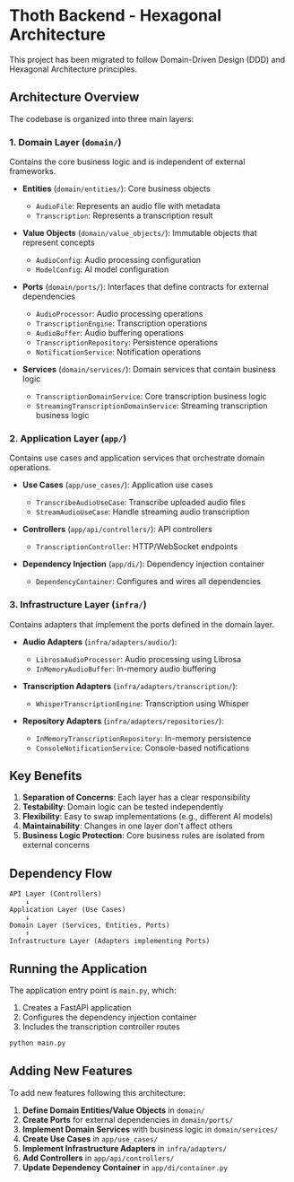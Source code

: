 # Thoth Backend - Hexagonal Architecture

This project has been migrated to follow Domain-Driven Design (DDD) and Hexagonal Architecture principles.

## Architecture Overview

The codebase is organized into three main layers:

### 1. Domain Layer (`domain/`)
Contains the core business logic and is independent of external frameworks.

- **Entities** (`domain/entities/`): Core business objects
  - `AudioFile`: Represents an audio file with metadata
  - `Transcription`: Represents a transcription result

- **Value Objects** (`domain/value_objects/`): Immutable objects that represent concepts
  - `AudioConfig`: Audio processing configuration
  - `ModelConfig`: AI model configuration

- **Ports** (`domain/ports/`): Interfaces that define contracts for external dependencies
  - `AudioProcessor`: Audio processing operations
  - `TranscriptionEngine`: Transcription operations
  - `AudioBuffer`: Audio buffering operations
  - `TranscriptionRepository`: Persistence operations
  - `NotificationService`: Notification operations

- **Services** (`domain/services/`): Domain services that contain business logic
  - `TranscriptionDomainService`: Core transcription business logic
  - `StreamingTranscriptionDomainService`: Streaming transcription business logic

### 2. Application Layer (`app/`)
Contains use cases and application services that orchestrate domain operations.

- **Use Cases** (`app/use_cases/`): Application use cases
  - `TranscribeAudioUseCase`: Transcribe uploaded audio files
  - `StreamAudioUseCase`: Handle streaming audio transcription

- **Controllers** (`app/api/controllers/`): API controllers
  - `TranscriptionController`: HTTP/WebSocket endpoints

- **Dependency Injection** (`app/di/`): Dependency injection container
  - `DependencyContainer`: Configures and wires all dependencies

### 3. Infrastructure Layer (`infra/`)
Contains adapters that implement the ports defined in the domain layer.

- **Audio Adapters** (`infra/adapters/audio/`):
  - `LibrosaAudioProcessor`: Audio processing using Librosa
  - `InMemoryAudioBuffer`: In-memory audio buffering

- **Transcription Adapters** (`infra/adapters/transcription/`):
  - `WhisperTranscriptionEngine`: Transcription using Whisper

- **Repository Adapters** (`infra/adapters/repositories/`):
  - `InMemoryTranscriptionRepository`: In-memory persistence
  - `ConsoleNotificationService`: Console-based notifications

## Key Benefits

1. **Separation of Concerns**: Each layer has a clear responsibility
2. **Testability**: Domain logic can be tested independently
3. **Flexibility**: Easy to swap implementations (e.g., different AI models)
4. **Maintainability**: Changes in one layer don't affect others
5. **Business Logic Protection**: Core business rules are isolated from external concerns

## Dependency Flow

```
API Layer (Controllers) 
    ↓
Application Layer (Use Cases)
    ↓
Domain Layer (Services, Entities, Ports)
    ↑
Infrastructure Layer (Adapters implementing Ports)
```

## Running the Application

The application entry point is `main.py`, which:
1. Creates a FastAPI application
2. Configures the dependency injection container
3. Includes the transcription controller routes

```bash
python main.py
```

## Adding New Features

To add new features following this architecture:

1. **Define Domain Entities/Value Objects** in `domain/`
2. **Create Ports** for external dependencies in `domain/ports/`
3. **Implement Domain Services** with business logic in `domain/services/`
4. **Create Use Cases** in `app/use_cases/`
5. **Implement Infrastructure Adapters** in `infra/adapters/`
6. **Add Controllers** in `app/api/controllers/`
7. **Update Dependency Container** in `app/di/container.py`
